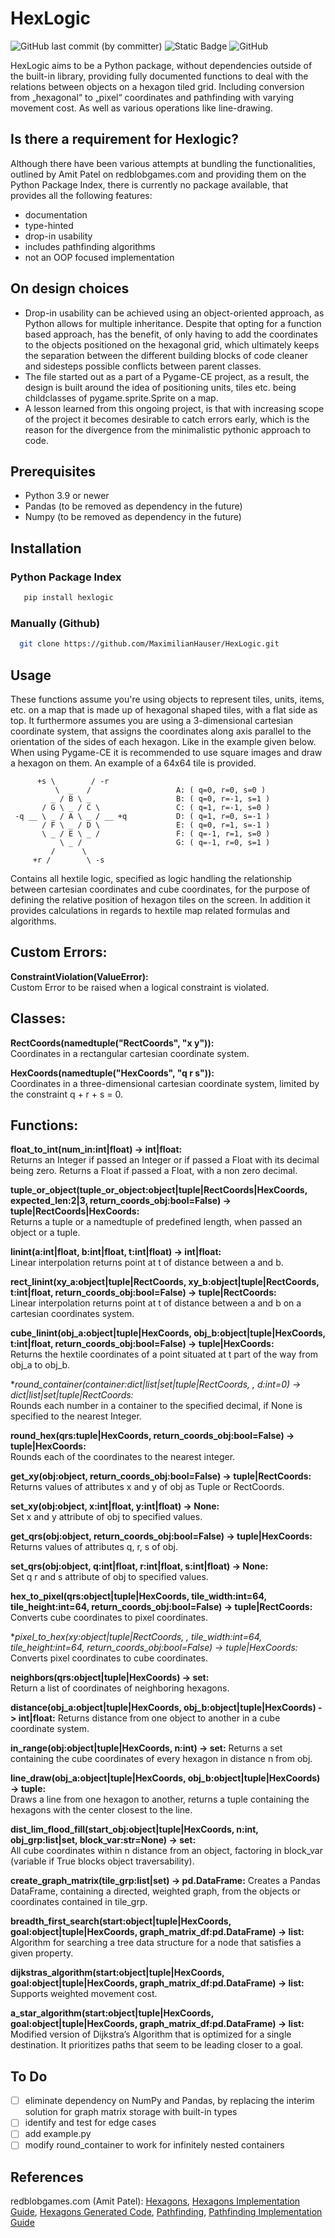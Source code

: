 <!-- PROJECT TITLE -->
# HexLogic


<!-- PROJECT SHIELDS -->

![GitHub last commit (by committer)](https://img.shields.io/github/last-commit/MaximilianHauser/HexLogic)
![Static Badge](https://img.shields.io/badge/python-%3E3.9-blue)
![GitHub](https://img.shields.io/github/license/MaximilianHauser/HexLogic)


<!-- DISCRIPTION -->
HexLogic aims to be a Python package, without dependencies outside of the 
built-in library, providing fully documented functions to deal with the 
relations between objects on a hexagon tiled grid. Including conversion from 
„hexagonal“ to „pixel“ coordinates and pathfinding with varying movement cost. 
As well as various operations like line-drawing.

<!-- WHY HEXLOGIC -->
## Is there a requirement for Hexlogic?

Although there have been various attempts at bundling the functionalities, 
outlined by Amit Patel on redblobgames.com and providing them on the Python 
Package Index, there is currently no package available, that provides all 
the following features:

 - documentation
 - type-hinted
 - drop-in usability
 - includes pathfinding algorithms
 - not an OOP focused implementation

<!-- DESIGNCHOICES -->
## On design choices
 - Drop-in usability can be achieved using an object-oriented approach, as Python allows for multiple inheritance. Despite that opting for a function based approach, has the benefit, of only having to add the coordinates to the objects positioned on the hexagonal grid, which ultimately keeps the separation between the different building blocks of code cleaner and sidesteps possible conflicts between parent classes.
 - The file started out as a part of a Pygame-CE project, as a result, the design is built around the idea of positioning units, tiles etc. being childclasses of pygame.sprite.Sprite on a map.
 - A lesson learned from this ongoing project, is that with increasing scope of the project it becomes desirable to catch errors early, which is the reason for the divergence from the minimalistic pythonic approach to code.

<!-- PREREQUESITES -->
## Prerequisites
 - Python 3.9 or newer
 - Pandas (to be removed as dependency in the future)
 - Numpy (to be removed as dependency in the future)

<!-- INSTALLATION -->
## Installation

### Python Package Index

```sh
   pip install hexlogic
```

### Manually (Github)

```sh
  git clone https://github.com/MaximilianHauser/HexLogic.git
```

<!-- USAGE -->
## Usage
These functions assume you're using objects to represent tiles, units, items, 
etc. on a map that is made up of hexagonal shaped tiles, with a flat side as top.
It furthermore assumes you are using a 3-dimensional cartesian coordinate system,
that assigns the coordinates along axis parallel to the orientation of the sides
of each hexagon. Like in the example given below. When using Pygame-CE it is 
recommended to use square images and draw a hexagon on them. An example of a 
64x64 tile is provided.
```
      +s \        / -r
          \  _   /                   A: ( q=0, r=0, s=0 )
         _ / B \ _                   B: ( q=0, r=-1, s=1 )
       / G \ _ / C \                 C: ( q=1, r=-1, s=0 )
 -q __ \ _ / A \ _ / __ +q           D: ( q=1, r=0, s=-1 )
       / F \ _ / D \                 E: ( q=0, r=1, s=-1 )
       \ _ / E \ _ /                 F: ( q=-1, r=1, s=0 )
           \ _ /                     G: ( q=-1, r=0, s=1 )
         /      \
     +r /        \ -s
```
Contains all hextile logic, specified as logic handling the relationship 
between cartesian coordinates and cube coordinates, for the purpose of defining 
the relative position of hexagon tiles on the screen. In addition it provides
calculations in regards to hextile map related formulas and algorithms.

Custom Errors:
--------------
**ConstraintViolation(ValueError):**  
Custom Error to be raised when a logical constraint is violated. 

Classes:
--------
**RectCoords(namedtuple("RectCoords", "x y")):**  
Coordinates in a rectangular cartesian coordinate system.

**HexCoords(namedtuple("HexCoords", "q r s")):**  
Coordinates in a three-dimensional cartesian coordinate system, limited by the constraint q + r + s = 0.
    
Functions:
----------
**float_to_int(num_in:int|float) -> int|float:**  
Returns an Integer if passed an Integer or if passed a Float with its decimal being zero. Returns a Float if passed a Float, with a non zero decimal.

**tuple_or_object(tuple_or_object:object|tuple|RectCoords|HexCoords, expected_len:2|3, return_coords_obj:bool=False) -> tuple|RectCoords|HexCoords:**  
Returns a tuple or a namedtuple of predefined length, when passed an object or a tuple.

**linint(a:int|float, b:int|float, t:int|float) -> int|float:**  
Linear interpolation returns point at t of distance between a and b.
    
**rect_linint(xy_a:object|tuple|RectCoords, xy_b:object|tuple|RectCoords, t:int|float, return_coords_obj:bool=False) -> tuple|RectCoords:**  
Linear interpolation returns point at t of distance between a and b on a cartesian coordinates system.
    
**cube_linint(obj_a:object|tuple|HexCoords, obj_b:object|tuple|HexCoords, t:int|float, return_coords_obj:bool=False) -> tuple|HexCoords:**  
Returns the hextile coordinates of a point situated at t part of the way from obj_a to obj_b.
    
**round_container(container:dict|list|set|tuple|RectCoords, *, d:int=0) -> dict|list|set|tuple|RectCoords:**  
Rounds each number in a container to the specified decimal, if None is specified to the nearest Integer.
    
**round_hex(qrs:tuple|HexCoords, return_coords_obj:bool=False) -> tuple|HexCoords:**  
Rounds each of the coordinates to the nearest integer.
    
**get_xy(obj:object, return_coords_obj:bool=False) -> tuple|RectCoords:**  
Returns values of attributes x and y of obj as Tuple or RectCoords.
    
**set_xy(obj:object, x:int|float, y:int|float) -> None:**  
Set x and y attribute of obj to specified values.
    
**get_qrs(obj:object, return_coords_obj:bool=False) -> tuple|HexCoords:**  
Returns values of attributes q, r, s of obj.
    
**set_qrs(obj:object, q:int|float, r:int|float, s:int|float) -> None:**  
Set q r and s attribute of obj to specified values.
    
**hex_to_pixel(qrs:object|tuple|HexCoords, tile_width:int=64, tile_height:int=64, return_coords_obj:bool=False) -> tuple|RectCoords:**  
Converts cube coordinates to pixel coordinates.
    
**pixel_to_hex(xy:object|tuple|RectCoords, *, tile_width:int=64, tile_height:int=64, return_coords_obj:bool=False) -> tuple|HexCoords:**  
Converts pixel coordinates to cube coordinates.
    
**neighbors(qrs:object|tuple|HexCoords) -> set:**  
Return a list of coordinates of neighboring hexagons.
    
**distance(obj_a:object|tuple|HexCoords, obj_b:object|tuple|HexCoords) -> int|float:**
Returns distance from one object to another in a cube coordinate system.
    
**in_range(obj:object|tuple|HexCoords, n:int) -> set:**
Returns a set containing the cube coordinates of every hexagon in distance n from obj.
    
**line_draw(obj_a:object|tuple|HexCoords, obj_b:object|tuple|HexCoords) -> tuple:**  
Draws a line from one hexagon to another, returns a tuple containing the hexagons with the center closest to the line.
    
**dist_lim_flood_fill(start_obj:object|tuple|HexCoords, n:int, obj_grp:list|set, block_var:str=None) -> set:**  
All cube coordinates within n distance from an object, factoring in block_var (variable if True blocks object traversability).

**create_graph_matrix(tile_grp:list|set) -> pd.DataFrame:**
Creates a Pandas DataFrame, containing a directed, weighted graph, from the objects or coordinates contained in tile_grp.

**breadth_first_search(start:object|tuple|HexCoords, goal:object|tuple|HexCoords, graph_matrix_df:pd.DataFrame) -> list:**  
Algorithm for searching a tree data structure for a node that satisfies a given property.

**dijkstras_algorithm(start:object|tuple|HexCoords, goal:object|tuple|HexCoords, graph_matrix_df:pd.DataFrame) -> list:**  
Supports weighted movement cost.
    
**a_star_algorithm(start:object|tuple|HexCoords, goal:object|tuple|HexCoords, graph_matrix_df:pd.DataFrame) -> list:**  
Modified version of Dijkstra’s Algorithm that is optimized for a single destination. It prioritizes paths that seem to be leading closer to a goal.

<!-- TODO -->
## To Do
* [ ] eliminate dependency on NumPy and Pandas, by replacing the interim solution for graph matrix storage with built-in types
* [ ] identify and test for edge cases
* [ ] add example.py
* [ ] modify round_container to work for infinitely nested containers

<!-- REFERENCES -->
## References
redblobgames.com (Amit Patel):
[Hexagons](https://www.redblobgames.com/grids/hexagons/),
[Hexagons Implementation Guide](https://www.redblobgames.com/grids/hexagons/implementation.html),
[Hexagons Generated Code](https://www.redblobgames.com/grids/hexagons/codegen/output/lib.py),
[Pathfinding](https://www.redblobgames.com/pathfinding/a-star/introduction.html),
[Pathfinding Implementation Guide](https://www.redblobgames.com/pathfinding/a-star/implementation.html)


